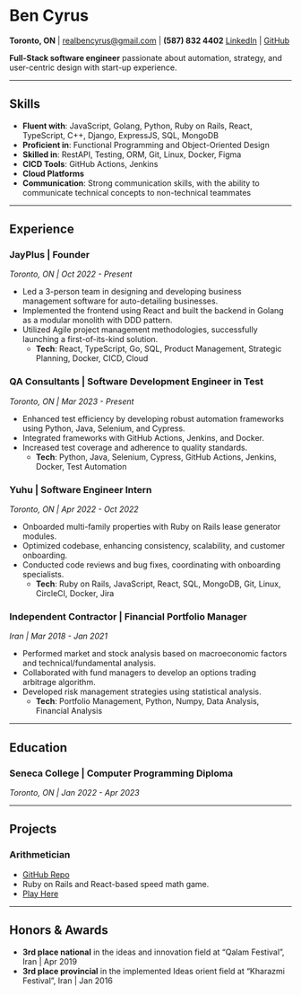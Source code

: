 # **Ben Cyrus**

**Toronto, ON** | [realbencyrus@gmail.com](mailto:realbencyrus@gmail.com) | **(587) 832 4402**  [LinkedIn](https://linkedin.com/in/bencyrus) | [GitHub](https://github.com/bencyrus)

**Full-Stack software engineer** passionate about automation, strategy, and user-centric design with start-up experience.

---

## **Skills**

- **Fluent with**: JavaScript, Golang, Python, Ruby on Rails, React, TypeScript, C++, Django, ExpressJS, SQL, MongoDB
- **Proficient in**: Functional Programming and Object-Oriented Design
- **Skilled in**: RestAPI, Testing, ORM, Git, Linux, Docker, Figma
- **CICD Tools**: GitHub Actions, Jenkins
- **Cloud Platforms**
- **Communication**: Strong communication skills, with the ability to communicate technical concepts to non-technical teammates

---

## **Experience**

### **JayPlus | Founder**
*Toronto, ON | Oct 2022 - Present*

- Led a 3-person team in designing and developing business management software for auto-detailing businesses.
- Implemented the frontend using React and built the backend in Golang as a modular monolith with DDD pattern.
- Utilized Agile project management methodologies, successfully launching a first-of-its-kind solution.
    - **Tech**: React, TypeScript, Go, SQL, Product Management, Strategic Planning, Docker, CICD, Cloud

### **QA Consultants | Software Development Engineer in Test**
*Toronto, ON | Mar 2023 - Present*

- Enhanced test efficiency by developing robust automation frameworks using Python, Java, Selenium, and Cypress.
- Integrated frameworks with GitHub Actions, Jenkins, and Docker.
- Increased test coverage and adherence to quality standards.
    - **Tech**: Python, Java, Selenium, Cypress, GitHub Actions, Jenkins, Docker, Test Automation

### **Yuhu | Software Engineer Intern**
*Toronto, ON | Apr 2022 - Oct 2022*

- Onboarded multi-family properties with Ruby on Rails lease generator modules.
- Optimized codebase, enhancing consistency, scalability, and customer onboarding.
- Conducted code reviews and bug fixes, coordinating with onboarding specialists.
    - **Tech**: Ruby on Rails, JavaScript, React, SQL, MongoDB, Git, Linux, CircleCI, Docker, Jira

### **Independent Contractor | Financial Portfolio Manager**
*Iran | Mar 2018 - Jan 2021*

- Performed market and stock analysis based on macroeconomic factors and technical/fundamental analysis.
- Collaborated with fund managers to develop an options trading arbitrage algorithm.
- Developed risk management strategies using statistical analysis.
    - **Tech**: Portfolio Management, Python, Numpy, Data Analysis, Financial Analysis

---

## **Education**

### **Seneca College | Computer Programming Diploma**
*Toronto, ON | Jan 2022 - Apr 2023*

---

## **Projects**

### **Arithmetician**

- [GitHub Repo](https://github.com/bencyrus/arithmetician-react-ruby)
- Ruby on Rails and React-based speed math game.
- [Play Here](http://104.236.6.185/)

---

## **Honors & Awards**

- **3rd place national** in the ideas and innovation field at “Qalam Festival”, Iran | Apr 2019
- **3rd place provincial** in the implemented Ideas orient field at “Kharazmi Festival”, Iran | Jan 2016

